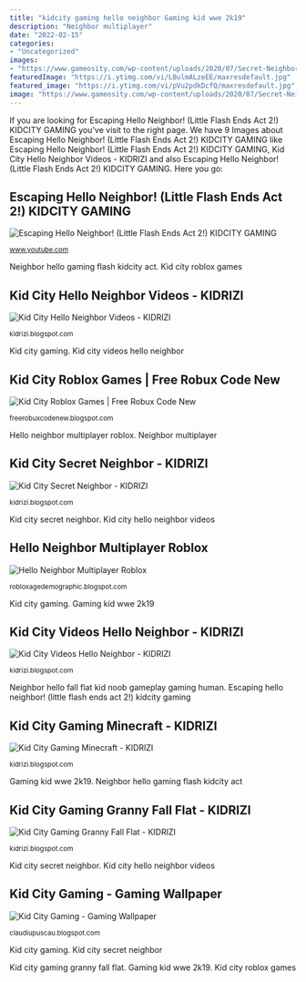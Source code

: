 ```yaml
---
title: "kidcity gaming hello neighbor Gaming kid wwe 2k19"
description: "Neighbor multiplayer"
date: "2022-02-15"
categories:
- "Uncategorized"
images:
- "https://www.gameosity.com/wp-content/uploads/2020/07/Secret-Neighbor-800x445.jpg"
featuredImage: "https://i.ytimg.com/vi/LBulmALzeEE/maxresdefault.jpg"
featured_image: "https://i.ytimg.com/vi/pVu2pdkDcfQ/maxresdefault.jpg"
image: "https://www.gameosity.com/wp-content/uploads/2020/07/Secret-Neighbor-800x445.jpg"
---
```


If you are looking for Escaping Hello Neighbor! (Little Flash Ends Act 2!) KIDCITY GAMING you've visit to the right page. We have 9 Images about Escaping Hello Neighbor! (Little Flash Ends Act 2!) KIDCITY GAMING like Escaping Hello Neighbor! (Little Flash Ends Act 2!) KIDCITY GAMING, Kid City Hello Neighbor Videos - KIDRIZI and also Escaping Hello Neighbor! (Little Flash Ends Act 2!) KIDCITY GAMING. Here you go:

## Escaping Hello Neighbor! (Little Flash Ends Act 2!) KIDCITY GAMING

![Escaping Hello Neighbor! (Little Flash Ends Act 2!) KIDCITY GAMING](https://i.ytimg.com/vi/pVu2pdkDcfQ/maxresdefault.jpg "Kid city roblox games")

<small>www.youtube.com</small>

Neighbor hello gaming flash kidcity act. Kid city roblox games

## Kid City Hello Neighbor Videos - KIDRIZI

![Kid City Hello Neighbor Videos - KIDRIZI](https://i.ytimg.com/vi/VwlTqbe9s2Q/maxresdefault.jpg "Kid city gaming minecraft")

<small>kidrizi.blogspot.com</small>

Kid city gaming. Kid city videos hello neighbor

## Kid City Roblox Games | Free Robux Code New

![Kid City Roblox Games | Free Robux Code New](https://images-na.ssl-images-amazon.com/images/I/510qlFji6uL._RI_.jpg "Neighbor multiplayer")

<small>freerobuxcodenew.blogspot.com</small>

Hello neighbor multiplayer roblox. Neighbor multiplayer

## Kid City Secret Neighbor - KIDRIZI

![Kid City Secret Neighbor - KIDRIZI](https://www.gameosity.com/wp-content/uploads/2020/07/Secret-Neighbor-800x445.jpg "Escaping hello neighbor! (little flash ends act 2!) kidcity gaming")

<small>kidrizi.blogspot.com</small>

Kid city secret neighbor. Kid city hello neighbor videos

## Hello Neighbor Multiplayer Roblox

![Hello Neighbor Multiplayer Roblox](https://i.ytimg.com/vi/LBulmALzeEE/maxresdefault.jpg "Kid city hello neighbor videos")

<small>robloxagedemographic.blogspot.com</small>

Kid city gaming. Gaming kid wwe 2k19

## Kid City Videos Hello Neighbor - KIDRIZI

![Kid City Videos Hello Neighbor - KIDRIZI](https://i.ytimg.com/vi/ke9947Us4Sc/maxresdefault.jpg "Escaping hello neighbor! (little flash ends act 2!) kidcity gaming")

<small>kidrizi.blogspot.com</small>

Neighbor hello fall flat kid noob gameplay gaming human. Escaping hello neighbor! (little flash ends act 2!) kidcity gaming

## Kid City Gaming Minecraft - KIDRIZI

![Kid City Gaming Minecraft - KIDRIZI](https://i.ytimg.com/vi/i1aQOhNWevs/maxresdefault.jpg "Kid city gaming")

<small>kidrizi.blogspot.com</small>

Gaming kid wwe 2k19. Neighbor hello gaming flash kidcity act

## Kid City Gaming Granny Fall Flat - KIDRIZI

![Kid City Gaming Granny Fall Flat - KIDRIZI](https://i.ytimg.com/vi/aCL6ZVr_99Q/maxresdefault.jpg "Neighbor hello fall flat kid noob gameplay gaming human")

<small>kidrizi.blogspot.com</small>

Kid city secret neighbor. Kid city hello neighbor videos

## Kid City Gaming - Gaming Wallpaper

![Kid City Gaming - Gaming Wallpaper](https://i.ytimg.com/vi/wSUnB0r_1ag/maxresdefault.jpg "Kid city gaming minecraft")

<small>claudiupuscau.blogspot.com</small>

Kid city gaming. Kid city secret neighbor

Kid city gaming granny fall flat. Gaming kid wwe 2k19. Kid city roblox games
